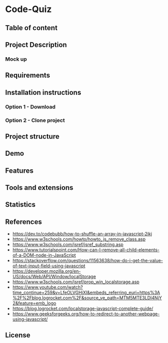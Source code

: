 # Code-Quiz

<!-- TODO add badges -->
<!-- TODO add description of the project -->

## Table of content

## Project Description

### Mock up

## Requirements

## Installation instructions

### Option 1 - Download

### Option 2 - Clone project

## Project structure

## Demo

## Features

## Tools and extensions

## Statistics

## References
* https://dev.to/codebubb/how-to-shuffle-an-array-in-javascript-2ikj
* https://www.w3schools.com/howto/howto_js_remove_class.asp
* https://www.w3schools.com/jsref/jsref_substring.asp
* https://www.tutorialspoint.com/How-can-I-remove-all-child-elements-of-a-DOM-node-in-JavaScript
* https://stackoverflow.com/questions/11563638/how-do-i-get-the-value-of-text-input-field-using-javascript
* https://developer.mozilla.org/en-US/docs/Web/API/Window/localStorage
* https://www.w3schools.com/jsref/prop_win_localstorage.asp
* https://www.youtube.com/watch?time_continue=259&v=LfeOLVGHiXI&embeds_referring_euri=https%3A%2F%2Fblog.logrocket.com%2F&source_ve_path=MTM5MTE3LDI4NjY2&feature=emb_logo
* https://blog.logrocket.com/localstorage-javascript-complete-guide/
* https://www.geeksforgeeks.org/how-to-redirect-to-another-webpage-using-javascript/

## License

<!-- 
TODO add Contribution section 
Contributing
If you want to contribute to this project, follow these steps:

Fork the project.
Create a new branch.
Make your changes and commit them.
Push to your fork and submit a pull request.
-->